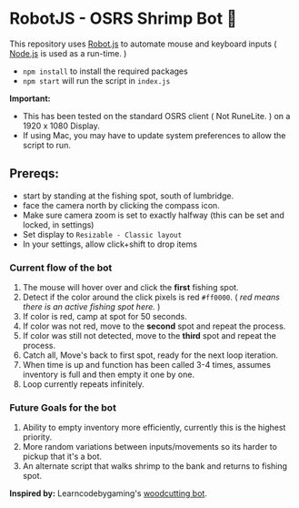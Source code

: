 # RobotJS - OSRS Shrimp Bot 🦐

This repository uses [Robot.js](https://robotjs.io/) to automate mouse and keyboard inputs ( [Node.js](https://nodejs.org/en) is used as a run-time. )

- `npm install` to install the required packages
- `npm start` will run the script in `index.js`

**Important:**

- This has been tested on the standard OSRS client ( Not RuneLite. ) on a 1920 x 1080 Display.
- If using Mac, you may have to update system preferences to allow the script to run.

## Prereqs:

- start by standing at the fishing spot, south of lumbridge.
- face the camera north by clicking the compass icon.
- Make sure camera zoom is set to exactly halfway (this can be set and locked, in settings)
- Set display to `Resizable - Classic layout`
- In your settings, allow click+shift to drop items

### Current flow of the bot

1. The mouse will hover over and click the **first** fishing spot.
2. Detect if the color around the click pixels is red `#ff0000`. ( _red means there is an active fishing spot here._ )
3. If color is red, camp at spot for 50 seconds.
4. If color was not red, move to the **second** spot and repeat the process.
5. If color was still not detected, move to the **third** spot and repeat the process.
6. Catch all, Move's back to first spot, ready for the next loop iteration.
7. When time is up and function has been called 3-4 times, assumes inventory is full and then empty it one by one.
8. Loop currently repeats infinitely.

### Future Goals for the bot

1. Ability to empty inventory more efficiently, currently this is the highest priority.
2. More random variations between inputs/movements so its harder to pickup that it's a bot.
3. An alternate script that walks shrimp to the bank and returns to fishing spot.

**Inspired by:** Learncodebygaming's [woodcutting bot](https://github.com/learncodebygaming/woodcutter).

